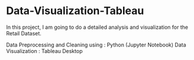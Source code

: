 
# Data-Visualization-Tableau

In this project, I am going to do a detailed analysis and visualization for the Retail Dataset.

Data Preprocessing and Cleaning using : Python (Jupyter Notebook)
Data Visualization : Tableau Desktop
